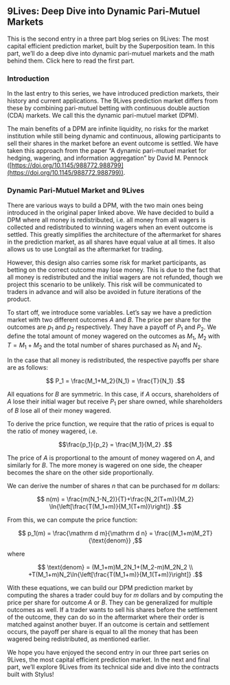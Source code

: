 ## 9Lives: Deep Dive into Dynamic Pari-Mutuel Markets

This is the second entry in a three part blog series on 9Lives: The most capital efficient prediction market, built by the Superposition team. In this part, we’ll do a deep dive into dynamic pari-mutuel markets and the math behind them. Click here to read the first part.

### Introduction

In the last entry to this series, we have introduced prediction markets, their history and current applications. The 9Lives prediction market differs from these by combining pari-mutuel betting with continuous double auction (CDA) markets. We call this the dynamic pari-mutuel market (DPM).

The main benefits of a DPM are infinite liquidity, no risks for the market institution while still being dynamic and continuous, allowing participants to sell their shares in the market before an event outcome is settled. We have taken this approach from the paper “A dynamic pari-mutuel market for hedging, wagering, and information aggregation” by David M. Pennock ([https://doi.org/10.1145/988772.988799](https://doi.org/10.1145/988772.988799)).

### Dynamic Pari-Mutuel Market and 9Lives

There are various ways to build a DPM, with the two main ones being introduced in the original paper linked above. We have decided to build a DPM where all money is redistributed, i.e. all money from all wagers is collected and redistributed to winning wagers when an event outcome is settled. This greatly simplifies the architecture of the aftermarket for shares in the prediction market, as all shares have equal value at all times. It also allows us to use Longtail as the aftermarket for trading.

However, this design also carries some risk for market participants, as betting on the correct outcome may lose money. This is due to the fact that all money is redistributed and the initial wagers are not refunded, though we project this scenario to be unlikely. This risk will be communicated to traders in advance and will also be avoided in future iterations of the product.

To start off, we introduce some variables. Let’s say we have a prediction market with two different outcomes $A$ and $B$. The price per share for the outcomes are $p_1$ and $p_2$ respectively. They have a payoff of $P_1$ and $P_2$. We define the total amount of money wagered on the outcomes as $M_1$, $M_2$ with $T=M_1+M_2$ and the total number of shares purchased as $N_1$ and $N_2$.

In the case that all money is redistributed, the respective payoffs per share are as follows:

$$ P_1 = \frac{M_1+M_2}{N_1} = \frac{T}{N_1} .$$

All equations for $B$ are symmetric. In this case, if $A$ occurs, shareholders of $A$ lose their initial wager but receive $P_1$ per share owned, while shareholders of $B$ lose all of their money wagered. 

To derive the price function, we require that the ratio of prices is equal to the ratio of money wagered, i.e. 

$$\frac{p_1}{p_2} = \frac{M_1}{M_2} .$$

The price of $A$ is proportional to the amount of money wagered on $A$, and similarly for $B$. The more money is wagered on one side, the cheaper becomes the share on the other side proportionally. 

We can derive the number of shares $n$ that can be purchased for $m$ dollars:

$$ n(m) = \frac{m(N_1-N_2)}{T}+\frac{N_2(T+m)}{M_2} \ln{\left[\frac{T(M_1+m)}{M_1(T+m)}\right]} .$$

From this, we can compute the price function:

$$ p_1(m) = \frac{\mathrm d m}{\mathrm d n} = \frac{(M_1+m)M_2T}{\text{denom}} ,$$

where 

$$ \text{denom} = (M_1+m)M_2N_1+(M_2-m)M_2N_2 \\ +T(M_1+m)N_2\ln{\left[\frac{T(M_1+m)}{M_1(T+m)}\right]} .$$

With these equations, we can build our DPM prediction market by computing the shares a trader could buy for $m$ dollars and by computing the price per share for outcome $A$ or $B$. They can be generalized for multiple outcomes as well. If a trader wants to sell his shares before the settlement of the outcome, they can do so in the aftermarket where their order is matched against another buyer. If an outcome is certain and settlement occurs, the payoff per share is equal to all the money that has been wagered being redistributed, as mentioned earlier.

We hope you have enjoyed the second entry in our three part series on 9Lives, the most capital efficient prediction market. In the next and final part, we’ll explore 9Lives from its technical side and dive into the contracts built with Stylus!
